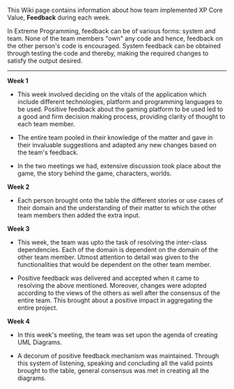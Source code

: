 This Wiki page contains information about how team implemented XP Core Value, **Feedback** during each week.

In Extreme Programming, feedback can be of various forms: system and team. None of the team members "own" any code and hence, feedback on the other person's code is encouraged. System feedback can be obtained through testing the code and thereby, making the required changes to satisfy the output desired.

***

**Week 1**

* This week involved deciding on the vitals of the application which include different technologies, platform and programming languages to be used. Positive feedback about the gaming platform to be used led to a good and firm decision making process, providing clarity of thought to each team member. 

* The entire team pooled in their knowledge of the matter and gave in their invaluable suggestions and adapted any new changes based on the team's feedback.

* In the two meetings we had, extensive discussion took place about the game, the story behind the game, characters, worlds.


**Week 2**

* Each person brought onto the table the different stories or use cases of their domain and the understanding of their matter to which the other team members then added the extra input.


**Week 3**

* This week, the team was upto the task of resolving the inter-class dependencies. Each of the domain is dependent on the domain of the other team member. Utmost attention to detail was given to the functionalities that would be dependent on the other team member. 

* Positive feedback was delivered and accepted when it came to resolving the above mentioned. Moreover, changes were adopted according to the views of the others as well after the consensus of the entire team. This brought about a positive impact in aggregating the entire project.

**Week 4**

* In this week's meeting, the team was set upon the agenda of creating UML Diagrams.

* A decorum of positive feedback mechanism was maintained. Through this system of listening, speaking and concluding all the valid points brought to the table, general consensus was met in creating all the diagrams.

